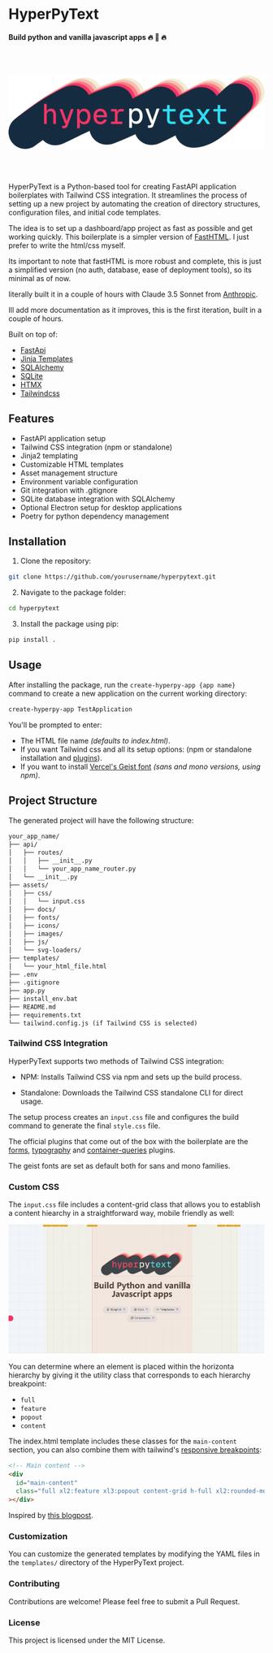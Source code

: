 # HyperPyText

#### Build python and vanilla javascript apps :fire: :rocket: :fire:

<br>
<br>

![hyperpytext](./images/hyperpytext.png)

<br>
<br>

HyperPyText is a Python-based tool for creating FastAPI application boilerplates with Tailwind CSS integration. It streamlines the process of setting up a new project by automating the creation of directory structures, configuration files, and initial code templates.

The idea is to set up a dashboard/app project as fast as possible and get working quickly. This boilerplate is a simpler version of [FastHTML](https://fastht.ml/). I just prefer to write the html/css myself.

Its important to note that fastHTML is more robust and complete, this is just a simplified version (no auth, database, ease of deployment tools), so its minimal as of now.

literally built it in a couple of hours with Claude 3.5 Sonnet from [Anthropic](https://www.anthropic.com/).

Ill add more documentation as it improves, this is the first iteration, built in a couple of hours.

Built on top of:

- [FastApi](https://fastapi.tiangolo.com/)
- [Jinja Templates](https://jinja.palletsprojects.com/en/3.1.x/)
- [SQLAlchemy](https://www.sqlalchemy.org/)
- [SQLite](https://www.sqlite.org/index.html)
- [HTMX](https://htmx.org/)
- [Tailwindcss](https://tailwindcss.com/)

## Features

- FastAPI application setup
- Tailwind CSS integration (npm or standalone)
- Jinja2 templating
- Customizable HTML templates
- Asset management structure
- Environment variable configuration
- Git integration with .gitignore
- SQLite database integration with SQLAlchemy
- Optional Electron setup for desktop applications
- Poetry for python dependency management

## Installation

1. Clone the repository:

```bash
git clone https://github.com/yourusername/hyperpytext.git
```

2. Navigate to the package folder:

```bash
cd hyperpytext
```

3. Install the package using pip:

```bash
pip install .
```

## Usage

After installing the package, run the `create-hyperpy-app {app name}` command to create a new application on the current working directory:

```bash
create-hyperpy-app TestApplication
```

You'll be prompted to enter:

- The HTML file name _(defaults to index.html)_.
- If you want Tailwind css and all its setup options: (npm or standalone installation and [plugins](https://tailwindcss.com/docs/plugins)).
- If you want to install [Vercel's Geist font](https://vercel.com/font) _(sans and mono versions, using npm)_.

## Project Structure

The generated project will have the following structure:

```
your_app_name/
├── api/
│   ├── routes/
│   │   ├── __init__.py
│   │   └── your_app_name_router.py
│   └── __init__.py
├── assets/
│   ├── css/
│   │   └── input.css
│   ├── docs/
│   ├── fonts/
│   ├── icons/
│   ├── images/
│   ├── js/
│   └── svg-loaders/
├── templates/
│   └── your_html_file.html
├── .env
├── .gitignore
├── app.py
├── install_env.bat
├── README.md
├── requirements.txt
└── tailwind.config.js (if Tailwind CSS is selected)
```

### Tailwind CSS Integration

HyperPyText supports two methods of Tailwind CSS integration:

- NPM: Installs Tailwind CSS via npm and sets up the build process.

- Standalone: Downloads the Tailwind CSS standalone CLI for direct usage.

The setup process creates an `input.css` file and configures the build command to generate the final `style.css` file.

The official plugins that come out of the box with the boilerplate are the [forms](https://github.com/tailwindlabs/tailwindcss-typography), [typography](https://github.com/tailwindlabs/tailwindcss-typography) and [container-queries](https://github.com/tailwindlabs/tailwindcss-container-queries) plugins.

The geist fonts are set as default both for sans and mono families.

### Custom CSS

The `input.css` file includes a content-grid class that allows you to establish a content hiearchy in a straightforward way, mobile friendly as well:

![content-grid](./images/content-grid.PNG)

You can determine where an element is placed within the horizonta hierarchy by giving it the utility class that corresponds to each hierarchy breakpoint:

- `full`
- `feature`
- `popout`
- `content`

The index.html template includes these classes for the `main-content` section, you can also combine them with tailwind's [responsive breakpoints](https://tailwindcss.com/docs/theme):

```html
<!-- Main content -->
<div
  id="main-content"
  class="full xl2:feature xl3:popout content-grid h-full xl2:rounded-md xl3:rounded-md"
></div>
```

Inspired by [this blogpost](https://ryanmulligan.dev/blog/layout-breakouts/).

### Customization

You can customize the generated templates by modifying the YAML files in the `templates/` directory of the HyperPyText project.

### Contributing

Contributions are welcome! Please feel free to submit a Pull Request.

### License

This project is licensed under the MIT License.
